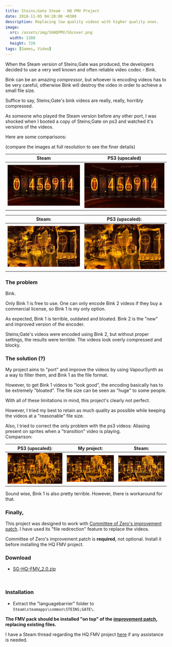 ```yaml
---
title: Steins;Gate Steam - HQ FMV Project
date: 2018-11-05 04:20:00 +0300
description: Replacing low quality videos with higher quality ones.
image:
  src: /assets/img/SGHQFMV/SGcover.png
  width: 1280
  height: 720
tags: [Games, Video]
---
```



When the Steam version of Steins;Gate was produced, the developers decided to use a very well known and often reliable video codec - Bink.

Bink can be an amazing *compressor*, but whoever is encoding videos has to be very careful, otherwise Bink will destroy the video in order to achieve a small file size.

Suffice to say, Steins;Gate's bink videos are really, really, horribly compressed.

As someone who played the Steam version before any other port, I was shocked when I booted a copy of Steins;Gate on ps3 and watched it's versions of the videos.

Here are some comparisons:

(compare the images at full resolution to see the finer details)

| Steam | PS3 (upscaled) |
|--|--|
| ![Steam](/assets/img/SGHQFMV/comp1_steam.jpg) | ![PS3](/assets/img/SGHQFMV/comp1_ps3.jpg) |


| Steam: | PS3 (upscaled): |
|--|--|
| ![Steam](/assets/img/SGHQFMV/comp2_steam.jpg) | ![PS3](/assets/img/SGHQFMV/comp2_ps3.jpg) |

### The problem

Bink. 
  
Only Bink 1 is free to use. One can only encode Bink 2 videos if they buy a commercial license, so Bink 1 is my only option.  
  
As expected, Bink 1 is terrible, outdated and bloated. Bink 2 is the "new" and improved version of the encoder.  
  
Steins;Gate's videos were encoded using Bink 2, but without proper settings, the results were terrible. The videos look overly compressed and blocky.

### The solution (?)

My project aims to "port" and improve the videos by using VapourSynth as a way to filter them, and Bink 1 as the file format.  
  
However, to get Bink 1 videos to "look good", the encoding basically has to be extremely "bloated". The file size can be seen as "huge" to some people.  
  
With all of these limitations in mind, this project's clearly not perfect.  
  
However, I tried my best to retain as much quality as possible while keeping the videos at a "reasonable" file size.  
  
Also, I tried to correct the only problem with the ps3 videos: Aliasing present on sprites when a "transition" video is playing.  
Comparison:  
 
| PS3 (upscaled): | My project: | Steam: |  
|--|--|--|
| ![PS3](/assets/img/SGHQFMV/comp3_ps3.jpg) | ![My project](/assets/img/SGHQFMV/comp3_project.jpg) | ![Steam](/assets/img/SGHQFMV/comp3_steam.jpg) |

Sound wise, Bink 1 is also pretty terrible. However, there is workaround for that.

### Finally,
 
This project was designed to work with [Committee of Zero's improvement patch](https://steamcommunity.com/app/412830/discussions/0/215439774868934160/). I have used its "file redirection" feature to replace the videos.  
  
Committee of Zero's improvement patch is **required**, not optional. Install it before installing the HQ FMV project.

### Download

- [SG-HQ-FMV_2.0.zip](https://drive.google.com/file/d/1BqsgmYVbIcsub6fauPY3zbsZS-qT0TyQ/view?usp=sharing)
<br>

### Installation
- Extract the "languagebarrier" folder to `Steam\steamapps\common\STEINS;GATE\`.

  
**The FMV pack should be installed "on top" of the [improvement patch](https://steamcommunity.com/app/412830/discussions/0/215439774868934160/), replacing existing files.**


I have a Steam thread regarding the HQ FMV project [here](https://steamcommunity.com/app/412830/discussions/0/2798319091587347187/) if any assistance is needed.